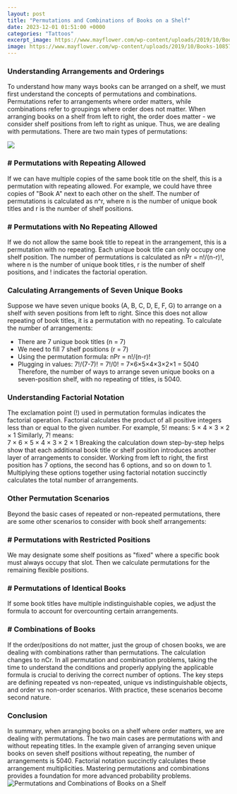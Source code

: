 ```yaml
---
layout: post
title: "Permutations and Combinations of Books on a Shelf"
date: 2023-12-01 01:51:00 +0000
categories: "Tattoos"
excerpt_image: https://www.mayflower.com/wp-content/uploads/2019/10/Books-1085770318.jpg
image: https://www.mayflower.com/wp-content/uploads/2019/10/Books-1085770318.jpg
---
```


### Understanding Arrangements and Orderings
To understand how many ways books can be arranged on a shelf, we must first understand the concepts of permutations and combinations. Permutations refer to arrangements where order matters, while combinations refer to groupings where order does not matter. 
When arranging books on a shelf from left to right, the order does matter - we consider shelf positions from left to right as unique. Thus, we are dealing with permutations. There are two main types of permutations:

![](https://images.pexels.com/photos/1370295/pexels-photo-1370295.jpeg?cs=srgb&amp;dl=bookcase-books-bookshelf-1370295.jpg&amp;fm=jpg)
### # Permutations with Repeating Allowed
If we can have multiple copies of the same book title on the shelf, this is a permutation with repeating allowed. For example, we could have three copies of "Book A" next to each other on the shelf. The number of permutations is calculated as n^r, where n is the number of unique book titles and r is the number of shelf positions.
### # Permutations with No Repeating Allowed
If we do not allow the same book title to repeat in the arrangement, this is a permutation with no repeating. Each unique book title can only occupy one shelf position. The number of permutations is calculated as nPr = n!/(n-r)!, where n is the number of unique book titles, r is the number of shelf positions, and ! indicates the factorial operation.
### Calculating Arrangements of Seven Unique Books
Suppose we have seven unique books (A, B, C, D, E, F, G) to arrange on a shelf with seven positions from left to right. Since this does not allow repeating of book titles, it is a permutation with no repeating. 
To calculate the number of arrangements:
- There are 7 unique book titles (n = 7)
- We need to fill 7 shelf positions (r = 7) 
- Using the permutation formula: nPr = n!/(n-r)!
- Plugging in values: 7!/(7-7)! = 7!/0! = 7×6×5×4×3×2×1 = 5040
Therefore, the number of ways to arrange seven unique books on a seven-position shelf, with no repeating of titles, is 5040.
### Understanding Factorial Notation
The exclamation point (!) used in permutation formulas indicates the factorial operation. Factorial calculates the product of all positive integers less than or equal to the given number. 
For example, 5! means:
5 × 4 × 3 × 2 × 1
Similarly, 7! means:  
7 × 6 × 5 × 4 × 3 × 2 × 1
Breaking the calculation down step-by-step helps show that each additional book title or shelf position introduces another layer of arrangements to consider. Working from left to right, the first position has 7 options, the second has 6 options, and so on down to 1. Multiplying these options together using factorial notation succinctly calculates the total number of arrangements.
### Other Permutation Scenarios
Beyond the basic cases of repeated or non-repeated permutations, there are some other scenarios to consider with book shelf arrangements:
### # Permutations with Restricted Positions
We may designate some shelf positions as "fixed" where a specific book must always occupy that slot. Then we calculate permutations for the remaining flexible positions. 
### # Permutations of Identical Books 
If some book titles have multiple indistinguishable copies, we adjust the formula to account for overcounting certain arrangements.
### # Combinations of Books  
If the order/positions do not matter, just the group of chosen books, we are dealing with combinations rather than permutations. The calculation changes to nCr.
In all permutation and combination problems, taking the time to understand the conditions and properly applying the applicable formula is crucial to deriving the correct number of options. The key steps are defining repeated vs non-repeated, unique vs indistinguishable objects, and order vs non-order scenarios. With practice, these scenarios become second nature.
### Conclusion
In summary, when arranging books on a shelf where order matters, we are dealing with permutations. The two main cases are permutations with and without repeating titles. In the example given of arranging seven unique books on seven shelf positions without repeating, the number of arrangements is 5040. Factorial notation succinctly calculates these arrangement multiplicities. Mastering permutations and combinations provides a foundation for more advanced probability problems.
![Permutations and Combinations of Books on a Shelf](https://www.mayflower.com/wp-content/uploads/2019/10/Books-1085770318.jpg)